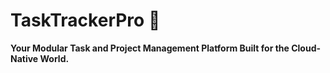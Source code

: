 # TaskTrackerPro 🧩

**Your Modular Task and Project Management Platform Built for the Cloud-Native World.**
